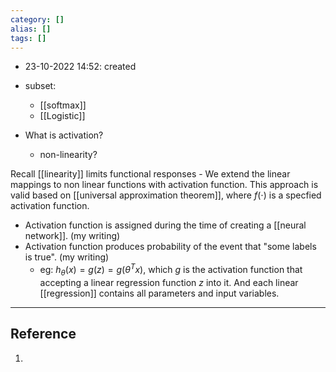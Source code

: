 ```yaml
---
category: []
alias: []
tags: []
---
```


- 23-10-2022 14:52: created

- subset:
	- [[softmax]]
	- [[Logistic]]

- What is activation?
	- non-linearity?

Recall [[linearity]] limits functional responses
	- We extend the linear mappings to non linear functions with activation function. This approach is valid based on [[universal approximation theorem]], where $f(\cdot)$ is a specfied activation function. 

- Activation function is assigned during the time of creating a [[neural network]].  (my writing)
- Activation function produces probability of the event that "some labels is true". (my writing)
	- eg: $h_\theta(x) = g(z) = g(\theta^Tx)$, which $g$ is the activation function that accepting a linear regression function $z$ into it. And each linear [[regression]] contains all parameters and input variables.


---
## Reference

1. 